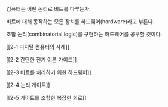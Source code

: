   

컴퓨터는 어떤 논리로 비트를 다루는가.

비트에 대해 동작하는 모든 장치를 하드웨어(hardware)라고 부른다.

조합 논리(combinatorial logic)를 구현하는 하드웨어를 공부할 것이다.

  

[[2-1 디지털 컴퓨터의 사례]]

[[2-2 간단한 전기 이론 가이드]]

[[2-3 비트를 처리하기 위한 하드웨어]]

[[2-4 논리 게이트]]

[[2-5 게이트를 조합한 복잡한 회로]]